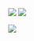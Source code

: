 <p>
<img src="https://img.shields.io/static/v1?label=Program&message=Python&color=blue"/>
<a href="https://blog.csdn.net/weixin_46322591?spm=1000.2115.3001.5343"><img src="https://img.shields.io/static/v1?label=Blog&message=CSDN&color=red"/></a>
</p>

![](https://github-readme-stats.vercel.app/api?username=zhongyuanpang&show_icons=true&theme=dark&count_private=true)
